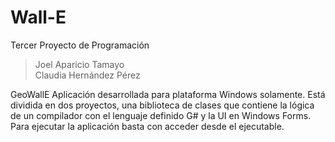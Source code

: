 # Wall-E


Tercer Proyecto de Programación


> Joel Aparicio Tamayo    
> Claudia Hernández Pérez  

GeoWallE
Aplicación desarrollada para plataforma Windows solamente. Está dividida en dos proyectos, una biblioteca de clases que contiene la lógica de un compilador con el lenguaje definido G# y la UI en Windows Forms. Para ejecutar la aplicación basta con acceder desde el ejecutable.
